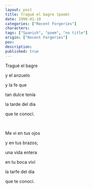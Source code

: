 ```yaml
---
layout: post
title: Tragué el bagre (poem)
date: 1998-01-10
categories: ["Recent Forgeries"]
characters: 
tags: ["Spanish", "poem", "no title"]
origin: ["Recent Forgeries"]
pov: 
description: 
published: true
---
```


Tragué el bagre

y el anzuelo

y la fe que

tan dulce tenía

la tarde del dia

que te conocí.

<br>

Me vi en tus ojos

y en tus brazos;

una vida entera

en tu boca viví

la tarfe del dia

que te conocí.
